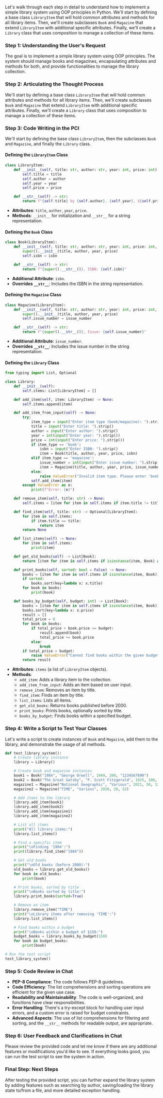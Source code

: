 Let's walk through each step in detail to understand how to implement a simple library system using OOP principles in Python. We'll start by defining a base class `LibraryItem` that will hold common attributes and methods for all library items. Then, we'll create subclasses `Book` and `Magazine` that extend `LibraryItem` with additional specific attributes. Finally, we'll create a `Library` class that uses composition to manage a collection of these items.

### Step 1: Understanding the User's Request

The goal is to implement a simple library system using OOP principles. The system should manage books and magazines, encapsulating attributes and methods for both, and provide functionalities to manage the library collection.

### Step 2: Articulating the Thought Process

We'll start by defining a base class `LibraryItem` that will hold common attributes and methods for all library items. Then, we'll create subclasses `Book` and `Magazine` that extend `LibraryItem` with additional specific attributes. Finally, we'll create a `Library` class that uses composition to manage a collection of these items.

### Step 3: Code Writing in the PCI

We'll start by defining the base class `LibraryItem`, then the subclasses `Book` and `Magazine`, and finally the `Library` class.

#### Defining the `LibraryItem` Class

```python
class LibraryItem:
    def __init__(self, title: str, author: str, year: int, price: int):
        self.title = title
        self.author = author
        self.year = year
        self.price = price

    def __str__(self) -> str:
        return f"{self.title} by {self.author}, {self.year}, ${self.price}"
```

- **Attributes**: `title`, `author`, `year`, `price`.
- **Methods**: `__init__` for initialization and `__str__` for a string representation.

#### Defining the `Book` Class

```python
class Book(LibraryItem):
    def __init__(self, title: str, author: str, year: int, price: int, isbn: str):
        super().__init__(title, author, year, price)
        self.isbn = isbn

    def __str__(self) -> str:
        return f"{super().__str__()}, ISBN: {self.isbn}"
```

- **Additional Attribute**: `isbn`.
- **Overrides `__str__`**: Includes the ISBN in the string representation.

#### Defining the `Magazine` Class

```python
class Magazine(LibraryItem):
    def __init__(self, title: str, author: str, year: int, price: int, issue_number: int):
        super().__init__(title, author, year, price)
        self.issue_number = issue_number

    def __str__(self) -> str:
        return f"{super().__str__()}, Issue: {self.issue_number}"
```

- **Additional Attribute**: `issue_number`.
- **Overrides `__str__`**: Includes the issue number in the string representation.

#### Defining the `Library` Class

```python
from typing import List, Optional

class Library:
    def __init__(self):
        self.items: List[LibraryItem] = []

    def add_item(self, item: LibraryItem) -> None:
        self.items.append(item)

    def add_item_from_input(self) -> None:
        try:
            item_type = input("Enter item type (book/magazine): ").strip().lower()
            title = input("Enter title: ").strip()
            author = input("Enter author: ").strip()
            year = int(input("Enter year: ").strip())
            price = int(input("Enter price: ").strip())
            if item_type == 'book':
                isbn = input("Enter ISBN: ").strip()
                item = Book(title, author, year, price, isbn)
            elif item_type == 'magazine':
                issue_number = int(input("Enter issue number: ").strip())
                item = Magazine(title, author, year, price, issue_number)
            else:
                raise ValueError("Invalid item type. Please enter 'book' or 'magazine'.")
            self.add_item(item)
        except ValueError as e:
            print(f"Error: {e}")

    def remove_item(self, title: str) -> None:
        self.items = [item for item in self.items if item.title != title]

    def find_item(self, title: str) -> Optional[LibraryItem]:
        for item in self.items:
            if item.title == title:
                return item
        return None

    def list_items(self) -> None:
        for item in self.items:
            print(item)

    def get_old_books(self) -> List[Book]:
        return [item for item in self.items if isinstance(item, Book) and item.year < 2000]

    def print_books(self, sorted: bool = False) -> None:
        books = [item for item in self.items if isinstance(item, Book)]
        if sorted:
            books.sort(key=lambda x: x.title)
        for book in books:
            print(book)

    def books_by_budget(self, budget: int) -> List[Book]:
        books = [item for item in self.items if isinstance(item, Book)]
        books.sort(key=lambda x: x.price)
        result = []
        total_price = 0
        for book in books:
            if total_price + book.price <= budget:
                result.append(book)
                total_price += book.price
            else:
                break
        if total_price > budget:
            raise ValueError("Cannot find books within the given budget.")
        return result
```

- **Attributes**: `items` (a list of `LibraryItem` objects).
- **Methods**:
  - `add_item`: Adds a library item to the collection.
  - `add_item_from_input`: Adds an item based on user input.
  - `remove_item`: Removes an item by title.
  - `find_item`: Finds an item by title.
  - `list_items`: Lists all items.
  - `get_old_books`: Returns books published before 2000.
  - `print_books`: Prints books, optionally sorted by title.
  - `books_by_budget`: Finds books within a specified budget.

### Step 4: Write a Script to Test Your Classes

Let's write a script to create instances of `Book` and `Magazine`, add them to the library, and demonstrate the usage of all methods.

```python
def test_library_system():
    # Create library instance
    library = Library()

    # Create book and magazine instances
    book1 = Book("1984", "George Orwell", 1949, 200, "1234567890")
    book2 = Book("The Great Gatsby", "F. Scott Fitzgerald", 1925, 100, "0987654321")
    magazine1 = Magazine("National Geographic", "Various", 2021, 50, 12)
    magazine2 = Magazine("TIME", "Various", 2020, 20, 52)

    # Add items to the library
    library.add_item(book1)
    library.add_item(book2)
    library.add_item(magazine1)
    library.add_item(magazine2)

    # List all items
    print("All library items:")
    library.list_items()

    # Find a specific item
    print("\nFinding '1984':")
    print(library.find_item("1984"))

    # Get old books
    print("\nOld books (before 2000):")
    old_books = library.get_old_books()
    for book in old_books:
        print(book)

    # Print books, sorted by title
    print("\nBooks sorted by title:")
    library.print_books(sorted=True)

    # Remove an item
    library.remove_item("TIME")
    print("\nLibrary items after removing 'TIME':")
    library.list_items()

    # Find books within a budget
    print("\nBooks within a budget of $150:")
    budget_books = library.books_by_budget(150)
    for book in budget_books:
        print(book)

# Run the test script
test_library_system()
```

### Step 5: Code Review in Chat

- **PEP-8 Compliance**: The code follows PEP-8 guidelines.
- **Code Efficiency**: The list comprehensions and sorting operations are efficient for the given use case.
- **Readability and Maintainability**: The code is well-organized, and functions have clear responsibilities.
- **Error Handling**: There's a try-except block for handling user input errors, and a custom error is raised for budget constraints.
- **Advanced Aspects**: The use of list comprehensions for filtering and sorting, and the `__str__` methods for readable output, are appropriate.

### Step 6: User Feedback and Clarifications in Chat

Please review the provided code and let me know if there are any additional features or modifications you'd like to see. If everything looks good, you can run the test script to see the system in action.

### Final Step: Next Steps

After testing the provided script, you can further expand the library system by adding features such as searching by author, saving/loading the library state to/from a file, and more detailed exception handling.